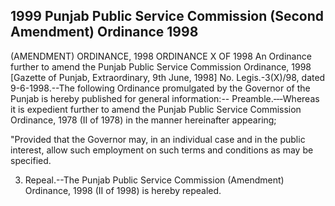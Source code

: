 ## 1999 Punjab Public Service Commission (Second Amendment) Ordinance 1998
 
(AMENDMENT) ORDINANCE, 1998
ORDINANCE X OF 1998
An Ordinance further to amend the Punjab Public Service Commission Ordinance, 1998
[Gazette of Punjab, Extraordinary, 9th June, 1998]
No. Legis.-3(X)/98, dated 9-6-1998.--The following Ordinance promulgated by the Governor of the Punjab is hereby published for general information:--
Preamble.‑‑‑Whereas it is expedient further to amend the Punjab Public Service Commission Ordinance, 1978 (II of 1978) in the manner hereinafter appearing;


 

"Provided that the Governor may, in an individual case and in the public interest, allow such employment on such terms and conditions as may be specified.

 

3. Repeal.--The Punjab Public Service Commission (Amendment) Ordinance, 1998 (II of 1998) is hereby repealed.

